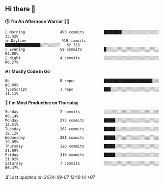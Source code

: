 ## Hi there 👋

<!--START_SECTION:readme-stats-->
**🕒 I'm An Afternoon Warrior 🥷🏻**

```text
🌅 Morning                493 commits         ████████░░░░░░░░░░░░░░░░░   33.42%
🌞 Daytime                919 commits         ████████████████░░░░░░░░░   62.31%
🌆 Evening                59 commits          █░░░░░░░░░░░░░░░░░░░░░░░░   04.00%
🌙 Night                  4 commits           ░░░░░░░░░░░░░░░░░░░░░░░░░   00.27%
```

**🔥 I Mostly Code in Go**

```text
Go                       8 repos             ██████████████████████░░░   88.89%
TypeScript               1 repo              ███░░░░░░░░░░░░░░░░░░░░░░   11.11%
```

**📅 I'm Most Productive on Thursday**

```text
Sunday                   2 commits           ░░░░░░░░░░░░░░░░░░░░░░░░░   00.14%
Monday                   273 commits         █████░░░░░░░░░░░░░░░░░░░░   18.51%
Tuesday                  282 commits         █████░░░░░░░░░░░░░░░░░░░░   19.12%
Wednesday                281 commits         █████░░░░░░░░░░░░░░░░░░░░   19.05%
Thursday                 320 commits         █████░░░░░░░░░░░░░░░░░░░░   21.69%
Friday                   310 commits         █████░░░░░░░░░░░░░░░░░░░░   21.02%
Saturday                 7 commits           ░░░░░░░░░░░░░░░░░░░░░░░░░   00.47%
```



*⏳ Last updated on 2024-09-07 12:16:14 +07*
<!--END_SECTION:readme-stats-->
